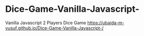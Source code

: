 # Dice-Game-Vanilla-Javascript-
Vanilla Javascript 2 Players Dice Game
https://ubaida-m-yusuf.github.io/Dice-Game-Vanilla-Javascript-/
